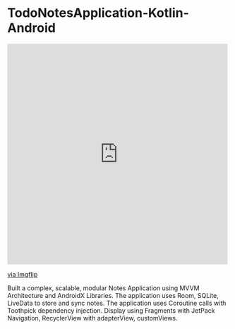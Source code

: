 # TodoNotesApplication-Kotlin-Android

<div style="width:499px;max-width:100%;"><div style="height:0;padding-bottom:100.2%;position:relative;"><iframe width="499" height="500" style="position:absolute;top:0;left:0;width:100%;height:100%;" frameBorder="0" src="https://imgflip.com/embed/3uzqv2"></iframe></div><p><a href="https://imgflip.com/gif/3uzqv2">via Imgflip</a></p></div>

Built a complex, scalable, modular Notes Application using MVVM Architecture and AndroidX Libraries. The application uses Room, SQLite, LiveData to store and sync notes. The application uses Coroutine calls with Toothpick dependency injection. Display using Fragments with JetPack Navigation, RecyclerView with adapterView, customViews.
